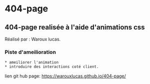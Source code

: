 # 404-page

## 404-page realisée à l'aide d'animations css
Réalisé par : Waroux lucas.
    
### Piste d'ameilioration
    * ameiliorer l'animation
    * introduire des interactions coté client.
    
lien git hub page: https://warouxlucas.github.io/404-page/